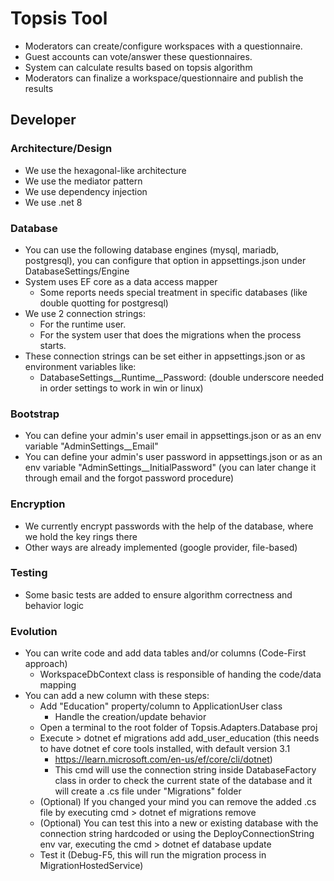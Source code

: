 # Topsis Tool
- Moderators can create/configure workspaces with a questionnaire.
- Guest accounts can vote/answer these questionnaires.
- System can calculate results based on topsis algorithm
- Moderators can finalize a workspace/questionnaire and publish the results

## Developer
### Architecture/Design
- We use the hexagonal-like architecture
- We use the mediator pattern
- We use dependency injection
- We use .net 8

### Database
- You can use the following database engines (mysql, mariadb, postgresql), you can configure that option in appsettings.json under DatabaseSettings/Engine
- System uses EF core as a data access mapper
  - Some reports needs special treatment in specific databases (like double quotting for postgresql)
- We use 2 connection strings:
  - For the runtime user.
  - For the system user that does the migrations when the process starts.
- These connection strings can be set either in appsettings.json or as environment variables like:
  - DatabaseSettings__Runtime__Password:<mypassword> (double underscore needed in order settings to work in win or linux)

### Bootstrap
- You can define your admin's user email in appsettings.json or as an env variable "AdminSettings__Email"
- You can define your admin's user password in appsettings.json or as an env variable "AdminSettings__InitialPassword" (you can later change it through email and the forgot password procedure)

### Encryption
- We currently encrypt passwords with the help of the database, where we hold the key rings there
- Other ways are already implemented (google provider, file-based)

### Testing
- Some basic tests are added to ensure algorithm correctness and behavior logic

### Evolution
- You can write code and add data tables and/or columns (Code-First approach)
	- WorkspaceDbContext class is responsible of handing the code/data mapping
- You can add a new column with these steps:
	- Add "Education" property/column to ApplicationUser class
		- Handle the creation/update behavior
	- Open a terminal to the root folder of Topsis.Adapters.Database proj
	- Execute > dotnet ef migrations add add_user_education (this needs to have dotnet ef core tools installed, with default version 3.1 
		- https://learn.microsoft.com/en-us/ef/core/cli/dotnet)
		- This cmd will use the connection string inside DatabaseFactory class in order to check the current state of the database and
		  it will create a .cs file under "Migrations" folder
	- (Optional) If you changed your mind you can remove the added .cs file by executing cmd > dotnet ef migrations remove
	- (Optional) You can test this into a new or existing database with the connection string hardcoded or using the DeployConnectionString env var, 
		executing the cmd > dotnet ef database update
	- Test it (Debug-F5, this will run the migration process in MigrationHostedService)
